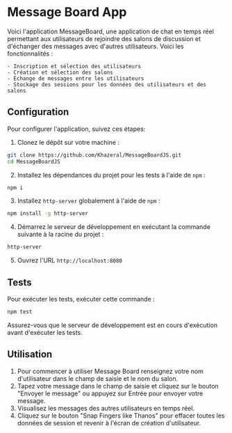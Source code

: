# Message Board App

Voici l'application MessageBoard, une application de chat en temps réel permettant aux utilisateurs de rejoindre des salons de discussion et d'échanger des messages avec d'autres utilisateurs.
Voici les fonctionnalités :

    - Inscription et sélection des utilisateurs
    - Création et sélection des salons
    - Échange de messages entre les utilisateurs
    - Stockage des sessions pour les données des utilisateurs et des salons

## Configuration

Pour configurer l'application, suivez ces étapes:

1. Clonez le dépôt sur votre machine :

```sh
git clone https://github.com/Khazeral/MessageBoardJS.git
cd MessageBoardJS
```

2. Installez les dépendances du projet pour les tests à l'aide de `npm` :

```sh
npm i
```

3. Installez `http-server` globalement à l'aide de `npm` :

```sh
npm install -g http-server
```

4. Démarrez le serveur de développement en exécutant la commande suivante à la racine du projet :

```sh
http-server
```

5. Ouvrez l'URL `http://localhost:8080`

## Tests

Pour exécuter les tests, exécuter cette commande :

```sh
npm test
```

Assurez-vous que le serveur de développement est en cours d'exécution avant d'exécuter les tests.

## Utilisation

1. Pour commencer à utiliser Message Board renseignez votre nom d'utilisateur dans le champ de saisie et le nom du salon.
2. Tapez votre message dans le champ de saisie et cliquez sur le bouton "Envoyer le message" ou appuyez sur Entrée pour envoyer votre message.
3. Visualisez les messages des autres utilisateurs en temps réel.
4. Cliquez sur le bouton "Snap Fingers like Thanos" pour effacer toutes les données de session et revenir à l'écran de création d'utilisateur.
